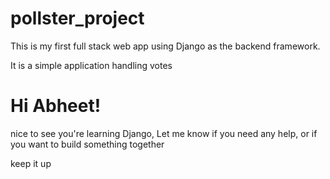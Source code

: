 # pollster_project

This is my first full stack web app using Django as the backend framework.

It is a simple application handling votes

# Hi Abheet!
nice to see you're learning Django, Let me know if you need any help, or if you want to build something together

keep it up
